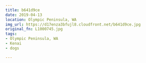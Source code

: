 ```yaml
---
title: b641d9ce
date: 2019-04-13
location: Olympic Peninsula, WA
img_url: https://d17enza3bfujl8.cloudfront.net/b641d9ce.jpg
original_fn: L1000745.jpg
tags:
- Olympic Peninsula, WA
- Kenai
- dogs

---
```

